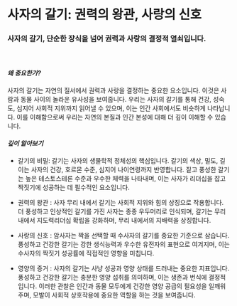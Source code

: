 
# 사자의 갈기: 권력의 왕관, 사랑의 신호

### 사자의 갈기, 단순한 장식을 넘어 권력과 사랑의 결정적 열쇠입니다.   
　    
#### ***왜 중요한가?***   
사자의 갈기는 자연의 질서에서 권력과 사랑을 결정하는 중요한 요소입니다. 이것은 사람과 동물 사이의 놀라운 유사성을 보여줍니다. 우리는 사자의 갈기를 통해 건강, 성숙도, 심지어 사회적 지위까지 읽어낼 수 있으며, 이는 인간 사회에서도 비슷하게 나타납니다. 이를 이해함으로써 우리는 자연의 본질과 인간 본성에 대해 더 깊이 이해할 수 있습니다. 

#### ***깊이 알아보기***   

 - 갈기의 비밀: 갈기는 사자의 생물학적 정체성의 핵심입니다. 갈기의 색상, 밀도, 길이는 사자의 건강, 호르몬 수준, 심지어 나이연령까지 반영합니다. 짙고 풍성한 갈기는 높은 테스토스테론 수준과 우수한 체력을 나타내며, 이는 사자가 리더십을 잡고 짝짓기에 성공하는 데 필수적인 요소입니다. 

- 권력의 왕관 : 사자 무리 내에서 갈기는 사회적 지위와 힘의 상징으로 작용합니다. 더 풍성하고 인상적인 갈기를 가진 사자는 종종 우두머리로 인식되며, 갈기는 무리 내에서 지도력리더십 확립을 강화하며, 무리 내에서의 지배력을 상징합니다. 

- 사랑의 신호 : 암사자는 짝을 선택할 때 수사자의 갈기를 중요한 기준으로 삼습니다. 풍성하고 건강한 갈기는 강한 생식능력과 우수한 유전자의 표현으로 여겨지며, 이는 수사자의 짝짓기 성공률에 직접적인 영향을 미칩니다. 

- 영양의 증거 : 사자의 갈기는 사냥 성공과 영양 상태를 드러내는 중요한 지표입니다. 풍성하고 건강한 갈기는 충분한 영양 섭취를 의미하며, 이는 생존과 번식에 결정적입니다. 이러한 관찰은 인간과 동물 모두에게 건강한 영양 공급의 필요성을 일깨워주며, 모발이 사회적 상호작용에 중요한 역할을 하는 것을 보여줍니다.
<!--stackedit_data:
eyJoaXN0b3J5IjpbLTM5NjUxNzc2MSwtMTI1OTk0NjE1NF19
-->
